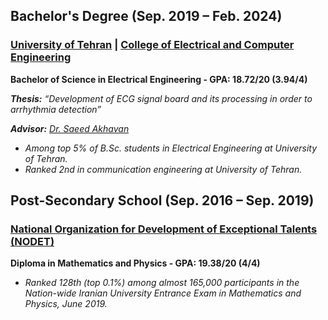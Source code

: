 


## Bachelor's Degree (Sep. 2019 – Feb. 2024)

### **[University of Tehran](https://ut.ac.ir/en) | [College of Electrical and Computer Engineering](https://ece.ut.ac.ir/en/ece)**

**Bachelor of Science in Electrical Engineering - GPA: 18.72/20 (3.94/4)**

***Thesis:*** *“Development of ECG signal board and its processing in order to arrhythmia detection”*

***Advisor:*** *[Dr. Saeed Akhavan](https://scholar.google.com/citations?user=nuLXGJUAAAAJ&hl=en.html)*

* *Among top 5% of B.Sc. students in Electrical Engineering at University of Tehran.*
* *Ranked 2nd in communication engineering at University of Tehran.*

## Post-Secondary School (Sep. 2016 – Sep. 2019)

### [**National Organization for Development of Exceptional Talents (NODET)**](https://en.wikipedia.org/wiki/National_Organization_for_Development_of_Exceptional_Talents)

**Diploma in Mathematics and Physics - GPA: 19.38/20 (4/4)**

* *Ranked 128th (top 0.1%) among almost 165,000 participants in the Nation-wide Iranian University Entrance Exam in Mathematics and Physics, June 2019.*
